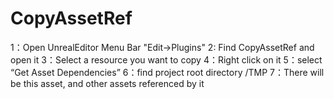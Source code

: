 # CopyAssetRef
1：Open UnrealEditor Menu Bar "Edit->Plugins"
2: Find CopyAssetRef and open it
3：Select a resource you want to copy
4：Right click on it
5：select “Get Asset Dependencies”
6：find project root directory /TMP
7：There will be this asset, and other assets referenced by it

